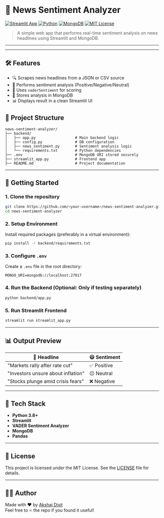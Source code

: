# 📰 News Sentiment Analyzer

[![Streamlit App](https://img.shields.io/badge/Built%20With-Streamlit-FF4B4B?logo=streamlit&logoColor=white)](https://streamlit.io/)
[![Python](https://img.shields.io/badge/Made%20With-Python-3670A0?logo=python&logoColor=white)](https://www.python.org/)
[![MongoDB](https://img.shields.io/badge/Database-MongoDB-47A248?logo=mongodb&logoColor=white)](https://www.mongodb.com/)
[![MIT License](https://img.shields.io/badge/License-MIT-yellow.svg)](LICENSE)

> A simple web app that performs real-time sentiment analysis on news headlines using Streamlit and MongoDB.

---

---

## 🛠️ Features

- 🔍 Scrapes news headlines from a JSON or CSV source
- 🤖 Performs sentiment analysis (Positive/Negative/Neutral)
- 🧠 Uses `vaderSentiment` for scoring
- 💾 Stores analysis in MongoDB
- 📊 Displays result in a clean Streamlit UI

## 📂 Project Structure

```
news-sentiment-analyzer/
├── backend/
│   ├── app.py                  # Main backend logic
│   ├── config.py               # DB configuration
│   ├── news_sentiment.py       # Sentiment analysis logic
│   └── requirements.txt        # Python dependencies
├── .env                        # MongoDB URI stored securely
├── streamlit_app.py            # Frontend app
├── README.md                   # Project documentation
```

---

## 🚀 Getting Started

### 1. Clone the repository

```bash
git clone https://github.com/<your-username>/news-sentiment-analyzer.git
cd news-sentiment-analyzer
```

### 2. Setup Environment

Install required packages (preferably in a virtual environment):

```bash
pip install -r backend/requirements.txt
```

### 3. Configure `.env`

Create a `.env` file in the root directory:

```env
MONGO_URI=mongodb://localhost:27017
```

### 4. Run the Backend (Optional: Only if testing separately)

```bash
python backend/app.py
```

### 5. Run Streamlit Frontend

```bash
streamlit run streamlit_app.py
```

---

## 📊 Output Preview

| 📰 Headline | 😃 Sentiment |
|------------|--------------|
| "Markets rally after rate cut" | ✅ Positive |
| "Investors unsure about inflation" | 😐 Neutral |
| "Stocks plunge amid crisis fears" | ❌ Negative |

---

## 🔧 Tech Stack

- **Python 3.8+**
- **Streamlit**
- **VADER Sentiment Analyzer**
- **MongoDB**
- **Pandas**

---

## 📜 License

This project is licensed under the MIT License. See the [LICENSE](LICENSE) file for details.

---

## 🙋‍♂️ Author

Made with ❤ by [Akshaj Dixit](https://github.com/Akshaj8822)  
Feel free to ⭐ the repo if you found it useful!

